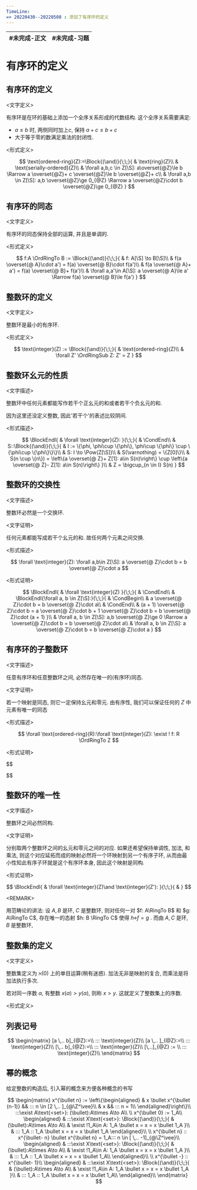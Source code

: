 ```yaml
---
TimeLine: 
=> 20220430--20220508 : 添加了有序环的定义
---
```

| #未完成-正文 | #未完成-习题 |
| ------------ | ------------ |

# 有序环的定义

## 有序环的定义

\<文字定义\>

有序环是在环的基础上添加一个全序关系形成的代数结构. 这个全序关系需要满足: 
- $a\le b$ 时, 两侧同时加上$c$, 保持 $a+c\le b+c$
- 大于等于零的数满足乘法的封闭性. 

\<形式定义\>

$$
\text{ordered-ring}(Z):=\Block{(\and)}{\;\;}{
    & \text{ring}(Z)\\
    & \text{serially-ordered}(Z)\\
    & \forall a,b,c \in Z[\S]: a\overset{@Z}\le b \Rarrow a \overset{@Z}+ c \overset{@Z}\le b \overset{@Z}+ c\\
    & \forall a,b \in Z[\S]: a,b \overset{@Z}\ge 0_{@Z} \Rarrow a \overset{@Z}\cdot b \overset{@Z}\ge 0_{@Z}
}
$$

## 有序环的同态

\<文字定义\>

有序环的同态保持全部的运算, 并且是单调的. 

\<形式定义\>

$$
f:A \OrdRingTo B 
:= \Block{(\and)}{\;\;}{
    & f: A[\S] \to B[\S]\\
    & f(a \overset{@ A}\cdot a') = f(a) \overset{@ B}\cdot f(a')\\
    & f(a \overset{@ A}+ a') = f(a) \overset{@ B}+ f(a')\\
    & \forall a,a'\in A[\S]: a \overset{@ A}\le a' \Rarrow f(a) \overset{@ B}\le f(a') 
}
$$

## 整数环的定义

\<文字定义\> 

整数环是最小的有序环. 

\<形式定义\>

$$
\text{integer}(Z) := \Block{(\and)}{\;\;}{
    & \text{ordered-ring}(Z)\\
    & \forall Z' \OrdRingSub Z: Z' = Z
}
$$

## 整数环幺元的性质

\<文字描述\>

整数环中任何元素都能写作若干个正幺元的和或者若干个负幺元的和. 

因为这里还没定义整数, 因此'若干个'的表述比较阴间. 

\<形式描述\>

$$
\BlockEndl{
    & \forall \text{integer}(Z): 
}{\;\;}{
    & \CondEnd\\
    & S::\Block{(\and)}{\;\;}{
        & I := \{\phi, \phi\cup \{\phi\}, \phi\cup \{\phi\} \cup \{\phi\cup \{\phi\}\}\}\\
        & S: I \to \Pow(Z[\S])\\
        & S(\varnothing) = \{Z[0]\}\\
        & S(n \cup \{n\}) = 
            \left\{a \overset{@ Z}+ Z[1]: a\in S(n)\right\} \cup 
            \left\{a \overset{@ Z}- Z[1]: a\in S(n)\right\}
    }\\
    & Z = \bigcup_{n \in I} S(n)
}
$$



## 整数环的交换性

\<文字描述\>

整数环必然是一个交换环. 

\<文字证明\>

任何元素都能写成若干个幺元的和. 故任何两个元素之间交换. 

\<形式描述\>

$$
\forall \text{integer}(Z): \forall a,b\in Z[\S]: a \overset{@ Z}\cdot b = b \overset{@ Z}\cdot a
$$

\<形式证明\>

$$
\BlockEndl{
    & \forall \text{integer}(Z)
}{\;\;}{
    & \CondEnd\\
    & \BlockEndl{\forall a, b \in Z[\S]:}{\;\;}{
        & \CondBegin\\
        & a \overset{@ Z}\cdot b = b \overset{@ Z}\cdot a\\
        & \CondEnd\\
        & (a + 1) \overset{@ Z}\cdot b 
        = a \overset{@ Z}\cdot b + 1 \overset{@ Z}\cdot b
        = b \overset{@ Z}\cdot (a + 1)
    }\\
    & \forall a, b \in Z[\S]: 
        a,b \overset{@ Z}\ge 0 \Rarrow 
        a \overset{@ Z}\cdot b = b \overset{@ Z}\cdot a\\
    & \forall a, b \in Z[\S]:
        a \overset{@ Z}\cdot b = b \overset{@ Z}\cdot a
}
$$

## 有序环的子整数环

\<文字描述\>

任意有序环和任意整数环之间, 必然存在唯一的(有序环)同态. 

\<文字证明\>

若一个映射是同态, 则它一定保持幺元和零元. 由有序性, 我们可以保证任何的 $Z$ 中元素有唯一的同态

\<形式描述\>

$$
\forall \text{ordered-ring}(R):\forall \text{integer}(Z): \exist ! f: R \OrdRingTo Z
$$

\<形式证明\>

$$

$$

## 整数环的唯一性

\<文字描述\>

整数环之间必然同构. 

\<文字证明\>

分别取两个整数环之间的幺元和零元之间的对应. 如果还希望保持单调性, 加法, 和乘法, 则这个对应延拓而成的映射必然将一个环映射到另一个有序子环, 从而由最小性知此有序子环就是这个有序环本身, 因此这个映射是同构. 

\<形式证明\>

$$
\BlockEndl{
    & \forall \text{integer}(Z)\and \text{integer}(Z'):
}{\;\;}{
    & 
}
$$

\<REMARK\>

用范畴论的讲法: 
设 $A, B$ 是环, $C$ 是整数环, 则对任何一对 $f: A\RingTo B$ 和 $g: A\RingTo C$, 存在唯一的态射 $h: B \RingTo C$ 使得 $h \diamond f = g$ . 而由 $A, C$ 是环, $B$ 是整数环, 

## 整数集的定义

\<文字定义\>

整数集定义为 $\aleph(0)$ 上的单目运算(稍有迷惑). 加法无非是映射的复合, 而乘法是将加法执行多次. 

若对同一序数 $\alpha$, 有整数 $x(\alpha) > y(\alpha)$, 则称 $x > y$. 这就定义了整数集上的序数. 

\<形式定义\>



## 列表记号

$$
\begin{matrix}
[a \,.. b]_{@Z}:=\\
::: \text{integer}(Z)\\
[a \,.. ]_{@Z}:=\\
::: \text{integer}(Z)\\
[\,.. b]_{@Z}:=\\
::: \text{integer}(Z)\\
[\,..]_{@Z} := \\
::: \text{integer}(Z)\\
\end{matrix}
$$

## 幂的概念

给定整数的构造后, 引入幂的概念来方便各种概念的书写

$$
\begin{matrix}
x^{\bullet n} := 
\left\{\begin{aligned}
    & x \bullet x^{\bullet (n-1)} && ::: n \in [2 \,.. ]_{@\Z^\vee}\\
    & x  && ::: n = 1\\
\end{aligned}\right\}\\
:::\exist A\text{<set>}: (\bullet):A\times A\to A\\
\\
x^{\bullet 0} := 1_A\\
\begin{aligned}
& :::\exist X\text{<set>}: \Block{(\and)}{\;\;}{
    & (\bullet):A\times A\to A\\
    & \exist !1_A\in A: 1_A \bullet x = x = x \bullet 1_A
}\\
& ::: 1_A :: 1_A \bullet x = x = x \bullet 1_A
\end{aligned}\\
\\
x^{\bullet n} :: x^{\bullet- n} \bullet x^{\bullet n} = 1_A::: n \in [ \,.. -1]_{@\Z^\vee}\\
\begin{aligned}
& :::\exist X\text{<set>}: \Block{(\and)}{\;\;}{
    & (\bullet):A\times A\to A\\
    & \exist !1_A\in A: 1_A \bullet x = x = x \bullet 1_A
}\\
& ::: 1_A :: 1_A \bullet x = x = x \bullet 1_A\\
\end{aligned}\\
\\
x^{\bullet -} :: x^{\bullet- 1}\\
\begin{aligned}
& :::\exist X\text{<set>}: \Block{(\and)}{\;\;}{
    & (\bullet):A\times A\to A\\
    & \exist !1_A\in A: 1_A \bullet x = x = x \bullet 1_A
}\\
& ::: 1_A :: 1_A \bullet x = x = x \bullet 1_A\\
\end{aligned}\\
\end{matrix}
$$


